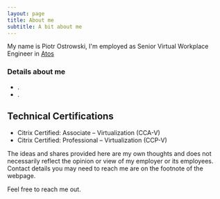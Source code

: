 ```yaml
---
layout: page
title: About me
subtitle: A bit about me
---
```


My name is Piotr Ostrowski, I'm employed as Senior Virtual Workplace Engineer in [Atos](https://atos.net/en/)

### Details about me

- .
- .

## Technical Certifications

* Citrix Certified: Associate – Virtualization (CCA-V)
* Citrix Certified: Professional – Virtualization (CCP-V)

The ideas and shares provided here are my own thoughts and does not necessarily reflect the opinion or view of my employer or its employees.
Contact details you may need to reach me are on the footnote of the webpage.

Feel free to reach me out.
